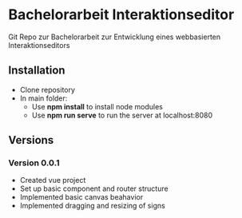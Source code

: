 # Bachelorarbeit Interaktionseditor

Git Repo zur Bachelorarbeit zur Entwicklung eines webbasierten Interaktionseditors

## Installation

- Clone repository
- In main folder:
	- Use **npm install** to install node modules
	- Use **npm run serve** to run the server at localhost:8080

## Versions

### Version 0.0.1
- Created vue project
- Set up basic component and router structure
- Implemented basic canvas beahavior
- Implemented dragging and resizing of signs